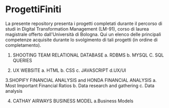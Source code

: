 # ProgettiFiniti

La presente repository presenta i progetti completati durante il percorso di studi in Digital Transformation Management (LM-91), corso di laurea magistrale
offerto dall'Università di Bologna. Qui un elenco delle principali competenze acquisite durante lo svolgimento di tali progetti (in ordine di completamento).

1. SHOOTING TEAM RELATIONAL DATABASE
a. RDBMS
b. MYSQL
C. SQL QUERIES

2. UX WEBSITE 
a. HTML
b. CSS
c. JAVASCRIPT
d.UX/UI

3.SHOPIFY FINANCIAL ANALYSIS and HONDA FINANCIAL ANALYSIS
a. Most Important Financial Ratios
b. Data research and gathering
c. Data analysis

4. CATHAY AIRWAYS BUSINESS MODEL
a.Business Models

